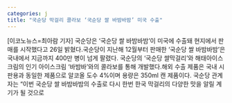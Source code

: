 ```yaml
---
categories: j
title: "국순당 막걸리 콜라보 ‘국순당 쌀 바밤바밤’ 미국 수출"
---
```

[이코노뉴스=최아람 기자] 국순당은 ‘국순당 쌀 바밤바밤’이 미국에 수출돼 현지에서 판매를 시작했다고 26일 밝혔다.국순당이 지난해 12월부터 판매한 ‘국순당 쌀 바밤바밤’은 국내에서 지금까지 400만 병이 넘게 팔렸다. 국순당의 ‘국순당 쌀막걸리’와 해태아이스크림의 인기 아이스크림 ‘바밤바’와의 콜라보를 통해 개발했다.해외 수출 제품은 국내 시판용과 동일한 제품으로 알코올 도수 4%이며 용량은 350ml 캔 제품이다. 국순당 관계자는 “이번 국순당 쌀 바밤바밤의 수출로 다시 한번 한국 막걸리의 다양한 맛을 알릴 계기가 될 것으로